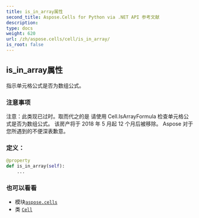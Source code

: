 ```yaml
---
title: is_in_array属性
second_title: Aspose.Cells for Python via .NET API 参考文献
description:
type: docs
weight: 620
url: /zh/aspose.cells/cell/is_in_array/
is_root: false
---
```

## is_in_array属性

指示单元格公式是否为数组公式。

### 注意事项

注意：此类现已过时。取而代之的是
请使用 Cell.IsArrayFormula 检查单元格公式是否为数组公式。
该房产将于 2018 年 5 月起 12 个月后被移除。
Aspose 对于您所遇到的不便深表歉意。
### 定义：
```python
@property
def is_in_array(self):
    ...
```

### 也可以看看
* 模块[`aspose.cells`](../../)
* 类 [`Cell`](/cells/python-net/zh/aspose.cells/cell)
